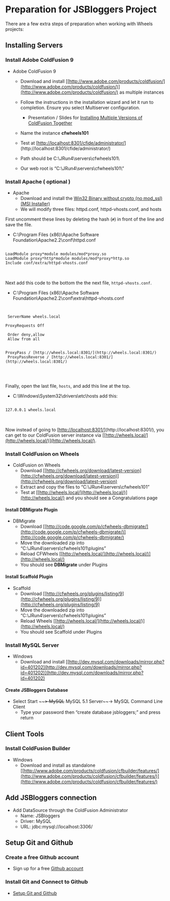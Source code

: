 # Preparation for JSBloggers Project

There are a few extra steps of preparation when working with Wheels projects:

## Installing Servers

### Install Adobe ColdFusion 9

-   Adobe ColdFusion 9
    -   Download and install [[http://www.adobe.com/products/coldfusion/](http://www.adobe.com/products/coldfusion/)](http://www.adobe.com/products/coldfusion/) as multiple instances
    -   Follow the instructions in the installation wizard and let it run to completion. Ensure you select Multiserver configuration.
        -   Presentation / Slides for [Installing Multiple Versions of ColdFusion Together](http://www.cfgothchic.com/blog/post.cfm/my-cfmeetup-presentation-installing-multiple-versions-of-coldfusion)

    -   Name the instance **cfwheels101**
    -   Test at [[http://localhost:8301/cfide/administrator/](http://localhost:8301/cfide/administrator/)](http://localhost:8301/cfide/administrator/)
    -   Path should be C:\\JRun4\\servers\\cfwheels101\\
    -   Our web root is “C:\\JRun4\\servers\\cfwheels101\\”

### Install Apache ( optional )

-   Apache
    -   Download and install the [Win32 Binary without crypto (no mod\_ssl) (MSI Installer)](http://apache.tradebit.com/pub//httpd/binaries/win32/httpd-2.2.17-win32-x86-no_ssl.msi)
    -   We will modify three files: httpd.conf, httpd-vhosts.conf, and hosts

First uncomment these lines by deleting the hash (`#`) in front of the line and save the file.

-   C:\\Program Files (x86)\\Apache Software Foundation\\Apache2.2\\conf\\httpd.conf

<pre lang="cfm">
<code>  
LoadModule proxy*module modules/mod*proxy.so  
LoadModule proxy*http*module modules/mod*proxy*http.so  
Include conf/extra/httpd-vhosts.conf  
</code>  

</pre>
Next add this code to the bottom the the next file, `httpd-vhosts.conf`.

-   C:\\Program Files (x86)\\Apache Software Foundation\\Apache2.2\\conf\\extra\\httpd-vhosts.conf

<pre lang="cfm">
<code>  
<VirtualHost *:80>  
 ServerName wheels.local

ProxyRequests Off  
 <Proxy *>  
 Order deny,allow  
 Allow from all  
 </Proxy>

ProxyPass / [http://wheels.local:8301/](http://wheels.local:8301/)  
 ProxyPassReverse / [http://wheels.local:8301/](http://wheels.local:8301/)  
</VirtualHost>  
</code>  

</pre>
Finally, open the last file, `hosts`, and add this line at the top.

-   C:\\Windows\\System32\\drivers\\etc\\hosts add this:

<pre lang="cfm">
<code>  
127.0.0.1 wheels.local  
</code>  

</pre>
Now instead of going to [[http://localhost:8301/](http://localhost:8301/)](http://localhost:8301/), you can get to our ColdFusion server instance via [[http://wheels.local/](http://wheels.local/)](http://wheels.local/).

### Install ColdFusion on Wheels

-   ColdFusion on Wheels
    -   Download [[http://cfwheels.org/download/latest-version](http://cfwheels.org/download/latest-version)](http://cfwheels.org/download/latest-version)
    -   Extract and copy the files to “C:\\JRun4\\servers\\cfwheels101”
    -   Test at [[http://wheels.local/](http://wheels.local/)](http://wheels.local/) and you should see a Congratulations page

#### Install DBMigrate Plugin

-   DBMigrate
    -   Download [[http://code.google.com/p/cfwheels-dbmigrate/](http://code.google.com/p/cfwheels-dbmigrate/)](http://code.google.com/p/cfwheels-dbmigrate/)
    -   Move the downloaded zip into “C:\\JRun4\\servers\\cfwheels101\\plugins”
    -   Reload CFWheels [[http://wheels.local/](http://wheels.local/)](http://wheels.local/)
    -   You should see **DBMigrate** under Plugins

#### Install Scaffold Plugin

-   Scaffold
    -   Download [[http://cfwheels.org/plugins/listing/9](http://cfwheels.org/plugins/listing/9)](http://cfwheels.org/plugins/listing/9)
    -   Move the downloaded zip into “C:\\JRun4\\servers\\cfwheels101\\plugins”
    -   Reload Wheels [[http://wheels.local/](http://wheels.local/)](http://wheels.local/)
    -   You should see Scaffold under Plugins

### Install MySQL Server

-   Windows
    -   Download and install [[http://dev.mysql.com/downloads/mirror.php?id=401202](http://dev.mysql.com/downloads/mirror.php?id=401202)](http://dev.mysql.com/downloads/mirror.php?id=401202)

#### Create JSBloggers Database

-   Select Start ~~~~\> MySQL~~ MySQL 5.1 Server~~-\> MySQL Command Line Client
    -   Type your password then “create database jsbloggers;” and press return

## Client Tools

### Install ColdFusion Builder

-   Windows
    -   Download and install as standalone [[http://www.adobe.com/products/coldfusion/cfbuilder/features/](http://www.adobe.com/products/coldfusion/cfbuilder/features/)](http://www.adobe.com/products/coldfusion/cfbuilder/features/)

## Add JSBloggers connection

-   Add DataSource through the ColdFusion Administrator
    -   Name: JSBloggers
    -   Driver: MySQL
    -   URL: jdbc:mysql://localhost:3306/

## Setup Git and Github

### Create a free Github account

-   Sign up for a free [Github account](https://github.com/signup/free)

### Install Git and Connect to Github

-   [Setup Git and Github](http://help.github.com/win-set-up-git/)

